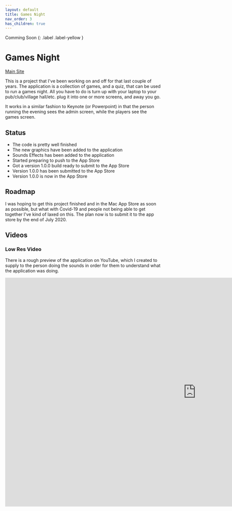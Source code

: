 ```yaml
---
layout: default
title: Games Night
nav_order: 3
has_children: true
---
```


Comming Soon
{: .label .label-yellow }

# Games Night

[Main Site](http://www.gamesnightapp.com)

This is a project that I've been working on and off for that last couple of years. The application is a collection of 
games, and a quiz, that can be used to run a games night. All you have to do is turn up with your laptop to your 
pub/club/village hall/etc. plug it into one or more screens, and away you go.

It works in a similar fashion to Keynote (or Powerpoint) in that the person running the evening sees the admin screen,
while the players see the games screen.

## Status
* The code is pretty well finished
* The new graphics have been added to the application
* Sounds Effects has been added to the application
* Started preparing to push to the App Store
* Got a version 1.0.0 build ready to submit to the App Store
* Version 1.0.0 has been submitted to the App Store
* Version 1.0.0 is now in the App Store

## Roadmap
I was hoping to get this project finished and in the Mac App Store as soon as possible, but what with Covid-19 and people
not being able to get together I've kind of laxed on this. The plan now is to submit it to the app store by the end of
July 2020.

## Videos
### Low Res Video

There is a rough preview of the application on YouTube, which I created to supply to the person doing the sounds
in order for them to understand what the application was doing.

<iframe width="1230" height="738" src="https://www.youtube.com/embed/kstEN5BmFCo" frameborder="0" allow="accelerometer; autoplay; encrypted-media; gyroscope; picture-in-picture" allowfullscreen></iframe>
